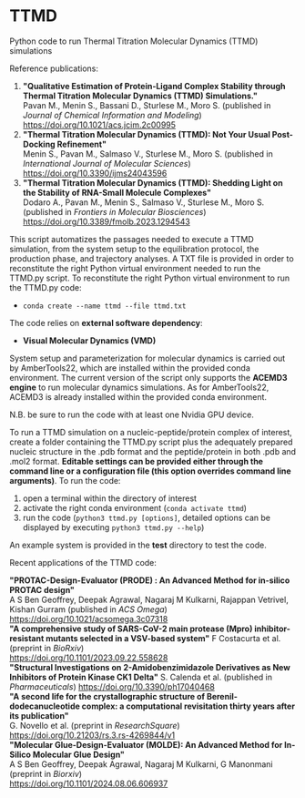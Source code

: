 # TTMD
Python code to run Thermal Titration Molecular Dynamics (TTMD) simulations

Reference publications:  
  1) **"Qualitative Estimation of Protein-Ligand Complex Stability through Thermal Titration Molecular Dynamics (TTMD) Simulations."**  
  Pavan M., Menin S., Bassani D., Sturlese M., Moro S. (published in *Journal of Chemical Information and Modeling*)  
  https://doi.org/10.1021/acs.jcim.2c00995  
  2) **"Thermal Titration Molecular Dynamics (TTMD): Not Your Usual Post-Docking Refinement"**  
  Menin S., Pavan M., Salmaso V., Sturlese M., Moro S. (published in *International Journal of Molecular Sciences*)    
  https://doi.org/10.3390/ijms24043596  
  4) **"Thermal Titration Molecular Dynamics (TTMD): Shedding Light on the Stability of RNA-Small Molecule Complexes"**  
  Dodaro A., Pavan M., Menin S., Salmaso V., Sturlese M., Moro S. (published in *Frontiers in Molecular Biosciences*)  
  https://doi.org/10.3389/fmolb.2023.1294543

This script automatizes the passages needed to execute a TTMD simulation, from the system setup to the equilibration protocol, the production phase, and trajectory analyses. A TXT file is provided in order to reconstitute the right Python virtual environment needed to run the TTMD.py script. 
To reconstitute the right Python virtual environment to run the TTMD.py code:
- `conda create --name ttmd --file ttmd.txt`

The code relies on **external software dependency**:
- **Visual Molecular Dynamics (VMD)**  

System setup and parameterization for molecular dynamics is carried out by AmberTools22, which are installed within the provided conda environment. The current version of the script only supports the **ACEMD3 engine** to run molecular dynamics simulations. As for AmberTools22, ACEMD3 is already installed within the provided conda environment.

N.B. be sure to run the code with at least one Nvidia GPU device.

To run a TTMD simulation on a nucleic-peptide/protein complex of interest, create a folder containing the TTMD.py script plus the adequately prepared nucleic structure in the .pdb format and the peptide/protein in both .pdb and .mol2 format. **Editable settings can be provided either through the command line or a configuration file (this option overrides command line arguments)**. 
To run the code:
1. open a terminal within the directory of interest
2. activate the right conda environment (`conda activate ttmd`)
3. run the code (`python3 ttmd.py [options]`, detailed options can be displayed by executing `python3 ttmd.py --help`)

An example system is provided in the **test** directory to test the code.

Recent applications of the TTMD code:  

  **"PROTAC-Design-Evaluator (PRODE) : An Advanced Method for in-silico PROTAC design"**  
  A S Ben Geoffrey, Deepak Agrawal, Nagaraj M Kulkarni, Rajappan Vetrivel, Kishan Gurram  (published in *ACS Omega*)    
  https://doi.org/10.1021/acsomega.3c07318  
  **"A comprehensive study of SARS-CoV-2 main protease (Mpro) inhibitor-resistant mutants selected in a VSV-based system"**
  F Costacurta et al. (preprint in *BioRxiv*)  
  https://doi.org/10.1101/2023.09.22.558628  
  **"Structural Investigations on 2-Amidobenzimidazole Derivatives as New Inhibitors of Protein Kinase CK1 Delta"**
  S. Calenda et al. (published in *Pharmaceuticals*)
  https://doi.org/10.3390/ph17040468  
  **"A second life for the crystallographic structure of Berenil-dodecanucleotide complex: a computational revisitation thirty years after its publication"**  
  G. Novello et al. (preprint in *ResearchSquare*)  
  https://doi.org/10.21203/rs.3.rs-4269844/v1  
  **"Molecular Glue-Design-Evaluator (MOLDE): An Advanced Method for In-Silico Molecular Glue Design"**  
  A S Ben Geoffrey, Deepak Agrawal, Nagaraj M Kulkarni, G Manonmani (preprint in *Biorxiv*)  
  https://doi.org/10.1101/2024.08.06.606937

